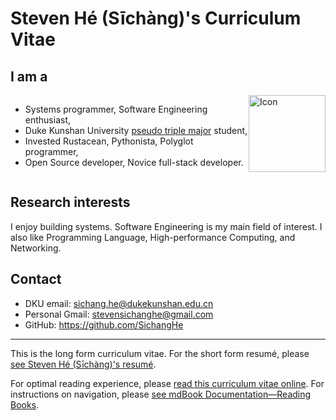# Steven Hé (Sīchàng)'s Curriculum Vitae

## I am a

<div style="display: flex; flex-direction: row;">

- Systems programmer, Software Engineering enthusiast,
- Duke Kunshan University [pseudo triple major][dku] student,
- Invested Rustacean, Pythonista, Polyglot programmer,
- Open Source developer, Novice full-stack developer.

<img height="123px" alt="Icon" src="favicon.svg" />
</div>

## Research interests

I enjoy building systems. Software Engineering is my main field of interest.
I also like Programming Language, High-performance Computing, and Networking.

## Contact

- DKU email: <sichang.he@dukekunshan.edu.cn>
- Personal Gmail: <stevensichanghe@gmail.com>
- GitHub: <https://github.com/SichangHe>

---

This is the long form curriculum vitae.
For the short form resumé, please [see Steven Hé (Sīchàng)'s resumé][resume].

For optimal reading experience, please
[read this curriculum vitae online][CV_gh_pages].
For instructions on navigation, please
[see mdBook Documentation—Reading Books][mdbook_doc_reading_books].

[CV_gh_pages]: https://sichanghe.github.io/curriculum_vitae/
[dku]: ./education/index.md#duke-kunshan-university-dku-2020---
[mdbook_doc_reading_books]: https://rust-lang.github.io/mdBook/guide/reading.html
[resume]: https://github.com/SichangHe/resume
